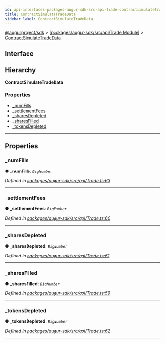 ```yaml
---
id: api-interfaces-packages-augur-sdk-src-api-trade-contractsimulatetradedata
title: ContractSimulateTradeData
sidebar_label: ContractSimulateTradeData
---
```


[@augurproject/sdk](api-readme.md) > [[packages/augur-sdk/src/api/Trade Module]](api-modules-packages-augur-sdk-src-api-trade-module.md) > [ContractSimulateTradeData](api-interfaces-packages-augur-sdk-src-api-trade-contractsimulatetradedata.md)

## Interface

## Hierarchy

**ContractSimulateTradeData**

### Properties

* [_numFills](api-interfaces-packages-augur-sdk-src-api-trade-contractsimulatetradedata.md#_numfills)
* [_settlementFees](api-interfaces-packages-augur-sdk-src-api-trade-contractsimulatetradedata.md#_settlementfees)
* [_sharesDepleted](api-interfaces-packages-augur-sdk-src-api-trade-contractsimulatetradedata.md#_sharesdepleted)
* [_sharesFilled](api-interfaces-packages-augur-sdk-src-api-trade-contractsimulatetradedata.md#_sharesfilled)
* [_tokensDepleted](api-interfaces-packages-augur-sdk-src-api-trade-contractsimulatetradedata.md#_tokensdepleted)

---

## Properties

<a id="_numfills"></a>

###  _numFills

**● _numFills**: *`BigNumber`*

*Defined in [packages/augur-sdk/src/api/Trade.ts:63](https://github.com/AugurProject/augur/blob/0ea8996003/packages/augur-sdk/src/api/Trade.ts#L63)*

___
<a id="_settlementfees"></a>

###  _settlementFees

**● _settlementFees**: *`BigNumber`*

*Defined in [packages/augur-sdk/src/api/Trade.ts:60](https://github.com/AugurProject/augur/blob/0ea8996003/packages/augur-sdk/src/api/Trade.ts#L60)*

___
<a id="_sharesdepleted"></a>

###  _sharesDepleted

**● _sharesDepleted**: *`BigNumber`*

*Defined in [packages/augur-sdk/src/api/Trade.ts:61](https://github.com/AugurProject/augur/blob/0ea8996003/packages/augur-sdk/src/api/Trade.ts#L61)*

___
<a id="_sharesfilled"></a>

###  _sharesFilled

**● _sharesFilled**: *`BigNumber`*

*Defined in [packages/augur-sdk/src/api/Trade.ts:59](https://github.com/AugurProject/augur/blob/0ea8996003/packages/augur-sdk/src/api/Trade.ts#L59)*

___
<a id="_tokensdepleted"></a>

###  _tokensDepleted

**● _tokensDepleted**: *`BigNumber`*

*Defined in [packages/augur-sdk/src/api/Trade.ts:62](https://github.com/AugurProject/augur/blob/0ea8996003/packages/augur-sdk/src/api/Trade.ts#L62)*

___

